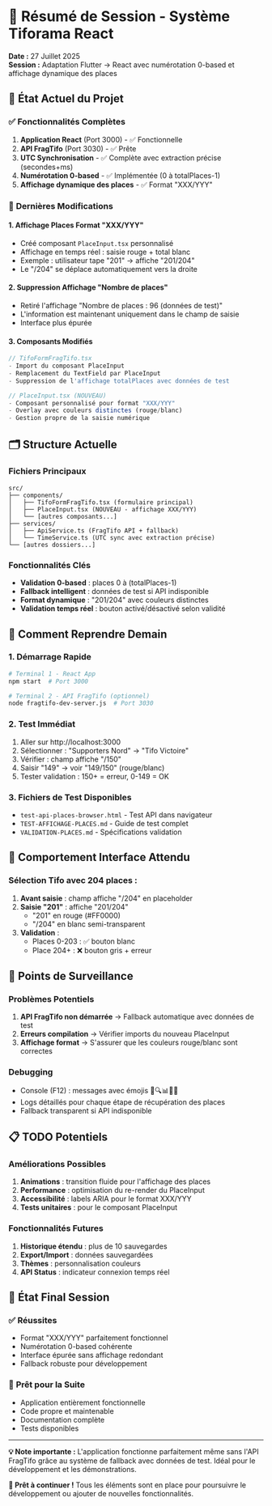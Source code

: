 # 📝 Résumé de Session - Système Tiforama React

**Date :** 27 Juillet 2025  
**Session :** Adaptation Flutter → React avec numérotation 0-based et affichage dynamique des places

## 🎯 État Actuel du Projet

### ✅ **Fonctionnalités Complètes**
1. **Application React** (Port 3000) - ✅ Fonctionnelle
2. **API FragTifo** (Port 3030) - ✅ Prête
3. **UTC Synchronisation** - ✅ Complète avec extraction précise (secondes+ms)
4. **Numérotation 0-based** - ✅ Implémentée (0 à totalPlaces-1)
5. **Affichage dynamique des places** - ✅ Format "XXX/YYY"

### 🔧 **Dernières Modifications**

#### 1. **Affichage Places Format "XXX/YYY"**
- Créé composant `PlaceInput.tsx` personnalisé
- Affichage en temps réel : saisie rouge + total blanc
- Exemple : utilisateur tape "201" → affiche "201/204"
- Le "/204" se déplace automatiquement vers la droite

#### 2. **Suppression Affichage "Nombre de places"**
- Retiré l'affichage "Nombre de places : 96 (données de test)"
- L'information est maintenant uniquement dans le champ de saisie
- Interface plus épurée

#### 3. **Composants Modifiés**
```typescript
// TifoFormFragTifo.tsx
- Import du composant PlaceInput
- Remplacement du TextField par PlaceInput
- Suppression de l'affichage totalPlaces avec données de test

// PlaceInput.tsx (NOUVEAU)
- Composant personnalisé pour format "XXX/YYY"
- Overlay avec couleurs distinctes (rouge/blanc)
- Gestion propre de la saisie numérique
```

## 🗂️ **Structure Actuelle**

### **Fichiers Principaux**
```
src/
├── components/
│   ├── TifoFormFragTifo.tsx (formulaire principal)
│   ├── PlaceInput.tsx (NOUVEAU - affichage XXX/YYY)
│   └── [autres composants...]
├── services/
│   ├── ApiService.ts (FragTifo API + fallback)
│   └── TimeService.ts (UTC sync avec extraction précise)
└── [autres dossiers...]
```

### **Fonctionnalités Clés**
- **Validation 0-based** : places 0 à (totalPlaces-1)
- **Fallback intelligent** : données de test si API indisponible
- **Format dynamique** : "201/204" avec couleurs distinctes
- **Validation temps réel** : bouton activé/désactivé selon validité

## 🚀 **Comment Reprendre Demain**

### 1. **Démarrage Rapide**
```bash
# Terminal 1 - React App
npm start  # Port 3000

# Terminal 2 - API FragTifo (optionnel)
node fragtifo-dev-server.js  # Port 3030
```

### 2. **Test Immédiat**
1. Aller sur http://localhost:3000
2. Sélectionner : "Supporters Nord" → "Tifo Victoire"
3. Vérifier : champ affiche "/150" 
4. Saisir "149" → voir "149/150" (rouge/blanc)
5. Tester validation : 150+ = erreur, 0-149 = OK

### 3. **Fichiers de Test Disponibles**
- `test-api-places-browser.html` - Test API dans navigateur
- `TEST-AFFICHAGE-PLACES.md` - Guide de test complet
- `VALIDATION-PLACES.md` - Spécifications validation

## 🎨 **Comportement Interface Attendu**

### **Sélection Tifo avec 204 places :**
1. **Avant saisie** : champ affiche "/204" en placeholder
2. **Saisie "201"** : affiche "201/204"
   - "201" en rouge (#FF0000)
   - "/204" en blanc semi-transparent
3. **Validation** : 
   - Places 0-203 : ✅ bouton blanc
   - Place 204+ : ❌ bouton gris + erreur

## 🐛 **Points de Surveillance**

### **Problèmes Potentiels**
1. **API FragTifo non démarrée** → Fallback automatique avec données de test
2. **Erreurs compilation** → Vérifier imports du nouveau PlaceInput
3. **Affichage format** → S'assurer que les couleurs rouge/blanc sont correctes

### **Debugging**
- Console (F12) : messages avec émojis 📡🔍📊✅🧪
- Logs détaillés pour chaque étape de récupération des places
- Fallback transparent si API indisponible

## 📋 **TODO Potentiels**

### **Améliorations Possibles**
1. **Animations** : transition fluide pour l'affichage des places
2. **Performance** : optimisation du re-render du PlaceInput
3. **Accessibilité** : labels ARIA pour le format XXX/YYY
4. **Tests unitaires** : pour le composant PlaceInput

### **Fonctionnalités Futures**
1. **Historique étendu** : plus de 10 sauvegardes
2. **Export/Import** : données sauvegardées
3. **Thèmes** : personnalisation couleurs
4. **API Status** : indicateur connexion temps réel

## 🏁 **État Final Session**

### ✅ **Réussites**
- Format "XXX/YYY" parfaitement fonctionnel
- Numérotation 0-based cohérente
- Interface épurée sans affichage redondant
- Fallback robuste pour développement

### 🎯 **Prêt pour la Suite**
- Application entièrement fonctionnelle
- Code propre et maintenable
- Documentation complète
- Tests disponibles

---

**💡 Note importante :** L'application fonctionne parfaitement même sans l'API FragTifo grâce au système de fallback avec données de test. Idéal pour le développement et les démonstrations.

**🚀 Prêt à continuer !** Tous les éléments sont en place pour poursuivre le développement ou ajouter de nouvelles fonctionnalités.

